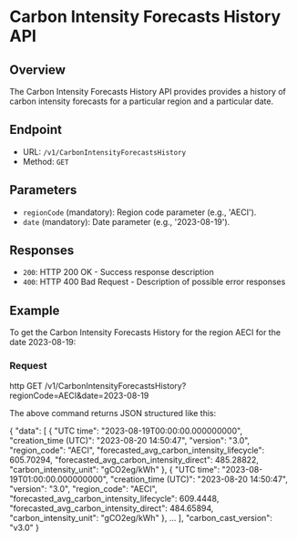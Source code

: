 # Carbon Intensity Forecasts History API

## Overview

The Carbon Intensity Forecasts History API provides provides a history of carbon intensity forecasts for a particular region and a particular date.

## Endpoint

- URL: `/v1/CarbonIntensityForecastsHistory`
- Method: `GET`

## Parameters

- `regionCode` (mandatory): Region code parameter (e.g., 'AECI').
- `date` (mandatory): Date parameter (e.g., '2023-08-19').

## Responses

- `200`: HTTP 200 OK - Success response description
- `400`: HTTP 400 Bad Request - Description of possible error responses

## Example

To get the Carbon Intensity Forecasts History for the region AECI for the date 2023-08-19:

### Request

http
GET /v1/CarbonIntensityForecastsHistory?regionCode=AECI&date=2023-08-19

The above command returns JSON structured like this:

{
    "data": [
        {
            "UTC time": "2023-08-19T00:00:00.000000000",
            "creation_time (UTC)": "2023-08-20 14:50:47",
            "version": "3.0",
            "region_code": "AECI",
            "forecasted_avg_carbon_intensity_lifecycle": 605.70294,
            "forecasted_avg_carbon_intensity_direct": 485.28822,
            "carbon_intensity_unit": "gCO2eg/kWh"
        },
        {
            "UTC time": "2023-08-19T01:00:00.000000000",
            "creation_time (UTC)": "2023-08-20 14:50:47",
            "version": "3.0",
            "region_code": "AECI",
            "forecasted_avg_carbon_intensity_lifecycle": 609.4448,
            "forecasted_avg_carbon_intensity_direct": 484.65894,
            "carbon_intensity_unit": "gCO2eg/kWh"
        }, ...
    ],
    "carbon_cast_version": "v3.0"
}
